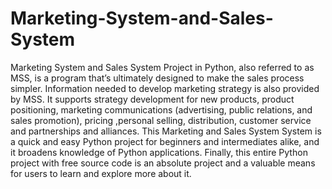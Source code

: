 # Marketing-System-and-Sales-System

Marketing System and Sales System Project in Python, also referred to as MSS, is a program that’s ultimately designed to make the sales process simpler.
Information needed to develop marketing strategy is also provided by MSS. It supports strategy development for new products, product positioning, marketing communications (advertising, public relations, and sales promotion), pricing ,personal selling, distribution, customer service and partnerships and alliances. This Marketing and Sales System System is a quick and easy Python project for beginners and intermediates alike, and it broadens knowledge of Python applications. Finally, this entire Python project with free source code is an absolute project and a valuable means for users to learn and explore more about it.
